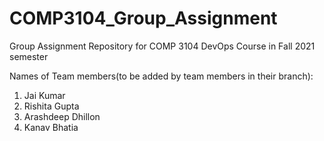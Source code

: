 # COMP3104_Group_Assignment
Group Assignment Repository for COMP 3104 DevOps Course in Fall 2021 semester

Names of Team members(to be added by team members in their branch):
1. Jai Kumar
2. Rishita Gupta
3. Arashdeep Dhillon
4. Kanav Bhatia
